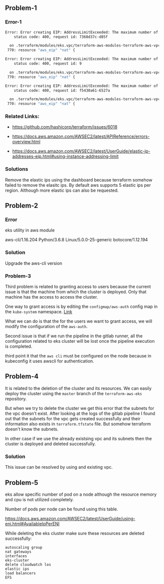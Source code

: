 ## Problem-1

### Error-1

```bash
Error: Error creating EIP: AddressLimitExceeded: The maximum number of addresses has been reached.
	status code: 400, request id: 7368d37c-d85f

  on .terraform/modules/eks.vpc/terraform-aws-modules-terraform-aws-vpc-271b6a7/main.tf line 770, in resource "aws_eip" "nat":
 770: resource "aws_eip" "nat" {

Error: Error creating EIP: AddressLimitExceeded: The maximum number of addresses has been reached.
	status code: 400, request id: 9

  on .terraform/modules/eks.vpc/terraform-aws-modules-terraform-aws-vpc-271b6a7/main.tf line 770, in resource "aws_eip" "nat":
 770: resource "aws_eip" "nat" {

Error: Error creating EIP: AddressLimitExceeded: The maximum number of addresses has been reached.
	status code: 400, request id: f5430a61-6527a

  on .terraform/modules/eks.vpc/terraform-aws-modules-terraform-aws-vpc-271b6a7/main.tf line 770, in resource "aws_eip" "nat":
 770: resource "aws_eip" "nat" {

```

### Related Links:

* https://github.com/hashicorp/terraform/issues/6018

* https://docs.aws.amazon.com/AWSEC2/latest/APIReference/errors-overview.html

* https://docs.aws.amazon.com/AWSEC2/latest/UserGuide/elastic-ip-addresses-eip.html#using-instance-addressing-limit


### Solutions

Remove the elastic ips using the dashboard because terraform somehow failed to remove the elasitc ips. By default aws supports 5 elastic ips per region. Although more elastic ips can also be requested.

## Problem-2 

### Error

eks utility in aws module 

aws-cli/1.16.204 Python/3.6.8 Linux/5.0.0-25-generic botocore/1.12.194

### Solution

Upgrade the aws-cli version


### Problem-3

Third problem is related to granting access to users because the current issue is that the machine from which the cluster is deployed. Only that machine has the access to access the cluster.


One way to grant access is by editing the `configmap/aws-auth` config map in the `kube-system` namespace. [Link](https://stackoverflow.com/questions/50791303/kubectl-error-you-must-be-logged-in-to-the-server-unauthorized-when-accessing)

What we can do is that the for the users we want to grant access, we will modify the configuration of the `aws-auth`.

Second issue is that if we run the pipeline in the gitlab runner, all the configuration related to eks cluster will be lost once the pipeline execution is completed.


third point it that the `aws cli` must be configured on the node because in kubeconfig it uses awscli for authentication.

## Problem-4

It is related to the deletion of the cluster and its resources. We can easily deploy the cluster using the `master` branch of the `terraform-aws-eks` repository. 

But when we try to delete the cluster we get this error that the subnets for the vpc doesn't exist. After looking at the logs of the gitlab pipeline I found out that the subnets for the vpc gets created successfully and their information also exists in `terraform.tfstate` file. But somehow terraform doesn't know the subnets.

In other case if we use the already existsing vpc and its subnets then the cluster is deployed and deleted successfully.

### Solution
This issue can be resolved by using and existing vpc.

## Problem-5

eks allow specific number of pod on a node although the resource memory and cpu is not utilized completely.

Number of pods per node can be found using this table.

https://docs.aws.amazon.com/AWSEC2/latest/UserGuide/using-eni.html#AvailableIpPerENI


While deleting the eks cluster make sure these resources are deleted successfully:

```
autoscaling group
nat gateways
interfaces
eks-cluster
delete cloudwatch los
elastic ips
load balancers
EFS
```
